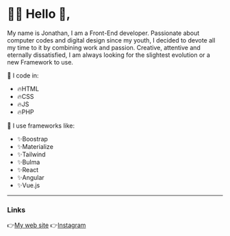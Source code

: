 <div>
  
  <h1> 👨‍💻 Hello 👋,</h1>
  <p>My name is Jonathan, I am a Front-End developer. Passionate about computer codes and digital design since my youth, I decided to devote all my time to it by combining work and passion. Creative, attentive and eternally dissatisfied, I am always looking for the slightest evolution or a new Framework to use.</p>
  <span> 📝  I code in:</span>
  <ul>
     <li> 🔥HTML</li>
     <li> 🔥CSS</li>
     <li> 🔥JS</li>
     <li> 🔥PHP</li>
  </ul>
  <span> 📝 I use frameworks like:</span>
   <ul>
     <li> ✨Boostrap </li>
     <li> ✨Materialize </li>
     <li> ✨Tailwind </li>
     <li> ✨Bulma </li>
     <li> ✨React </li>
     <li> ✨Angular </li>
     <li> ✨Vue.js </li>
  </ul>
  
  <hr>
  <h3>Links</h3>
  👉<a target="_blank" href="https://www.laminutedecode.com"/>My web site</a>   👉<a target="_blank" href="https://www.instagram.com/jbtz.codes/"/>Instagram</a>
  
  <br>
  <br>
  <br>
  
</div>

  

